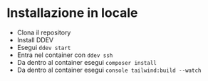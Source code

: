 # Installazione in locale

* Clona il repository
* Install DDEV
* Esegui `ddev start`
* Entra nel container con `ddev ssh`
* Da dentro al container esegui `composer install`
* Da dentro al container esegui `console tailwind:build --watch`
  
